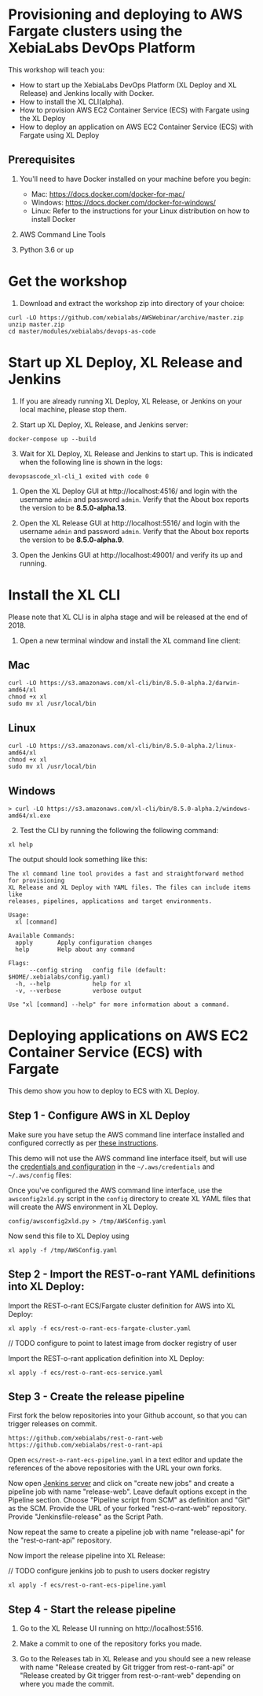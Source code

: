 # Provisioning and deploying to AWS Fargate clusters using the XebiaLabs DevOps Platform

This workshop will teach you:

* How to start up the XebiaLabs DevOps Platform (XL Deploy and XL Release) and Jenkins locally with Docker.
* How to install the XL CLI(alpha).
* How to provision AWS EC2 Container Service (ECS) with Fargate using the XL Deploy
* How to deploy an application on AWS EC2 Container Service (ECS) with Fargate using XL Deploy

## Prerequisites

1. You'll need to have Docker installed on your machine before you begin:
    * Mac: https://docs.docker.com/docker-for-mac/
    * Windows: https://docs.docker.com/docker-for-windows/
    * Linux: Refer to the instructions for your Linux distribution on how to install Docker

2. AWS Command Line Tools

3. Python 3.6 or up

# Get the workshop

1) Download and extract the workshop zip into directory of your choice:
```
curl -LO https://github.com/xebialabs/AWSWebinar/archive/master.zip
unzip master.zip
cd master/modules/xebialabs/devops-as-code
```

# Start up XL Deploy, XL Release and Jenkins

1) If you are already running XL Deploy, XL Release, or Jenkins on your local machine, please stop them.

2) Start up XL Deploy, XL Release, and Jenkins server:
```
docker-compose up --build
```

3) Wait for XL Deploy, XL Release and Jenkins to start up. This is indicated when the following line is shown in the logs:
```
devopsascode_xl-cli_1 exited with code 0
```

1) Open the XL Deploy GUI at http://localhost:4516/ and login with the username `admin` and password `admin`. Verify that the About box reports the version to be **8.5.0-alpha.13**.

2) Open the XL Release GUI at http://localhost:5516/ and login with the username `admin` and password `admin`. Verify that the About box reports the version to be **8.5.0-alpha.9**.

3) Open the Jenkins GUI at http://localhost:49001/ and verify its up and running.

# Install the XL CLI

Please note that XL CLI is in alpha stage and will be released at the end of 2018.

1) Open a new terminal window and install the XL command line client:

## Mac
```
curl -LO https://s3.amazonaws.com/xl-cli/bin/8.5.0-alpha.2/darwin-amd64/xl
chmod +x xl
sudo mv xl /usr/local/bin
```

## Linux
```
curl -LO https://s3.amazonaws.com/xl-cli/bin/8.5.0-alpha.2/linux-amd64/xl
chmod +x xl
sudo mv xl /usr/local/bin
```

## Windows
```
> curl -LO https://s3.amazonaws.com/xl-cli/bin/8.5.0-alpha.2/windows-amd64/xl.exe
```

2) Test the CLI by running the following the following command:
```
xl help
```

The output should look something like this:
```
The xl command line tool provides a fast and straightforward method for provisioning
XL Release and XL Deploy with YAML files. The files can include items like
releases, pipelines, applications and target environments.

Usage:
  xl [command]

Available Commands:
  apply       Apply configuration changes
  help        Help about any command

Flags:
      --config string   config file (default: $HOME/.xebialabs/config.yaml)
  -h, --help            help for xl
  -v, --verbose         verbose output

Use "xl [command] --help" for more information about a command.
```

# Deploying applications on AWS EC2 Container Service (ECS) with Fargate

This demo show you how to deploy to ECS with XL Deploy.


## Step 1 - Configure AWS in XL Deploy

Make sure you have setup the AWS command line interface installed and configured correctly as per [these instructions](https://docs.aws.amazon.com/cli/latest/userguide/tutorial-ec2-ubuntu.html#configure-cli).


This demo will not use the AWS command line interface itself, but will use the [credentials and configuration](https://docs.aws.amazon.com/cli/latest/userguide/cli-config-files.html) in the `~/.aws/credentials` and `~/.aws/config` files:


Once you've configured the AWS command line interface, use the `awsconfig2xld.py` script in the `config` directory to create XL YAML files that will create the AWS environment in XL Deploy.

```
config/awsconfig2xld.py > /tmp/AWSConfig.yaml
```

Now send this file to XL Deploy using

```
xl apply -f /tmp/AWSConfig.yaml
```

## Step 2 - Import the REST-o-rant YAML definitions into XL Deploy:

Import the REST-o-rant ECS/Fargate cluster definition for AWS into XL Deploy:

```
xl apply -f ecs/rest-o-rant-ecs-fargate-cluster.yaml
```

// TODO configure to point to latest image from docker registry of user

Import the REST-o-rant application definition into XL Deploy:

```
xl apply -f ecs/rest-o-rant-ecs-service.yaml
```

## Step 3 - Create the release pipeline

First fork the below repositories into your Github account, so that you can trigger releases on commit.

```
https://github.com/xebialabs/rest-o-rant-web
https://github.com/xebialabs/rest-o-rant-api
```

Open `ecs/rest-o-rant-ecs-pipeline.yaml` in a text editor and update the references of the above repositories with the URL your own forks.

Now open [Jenkins server](http://localhost:49001/) and click on "create new jobs" and create a pipeline job with name "release-web". Leave default options except in the Pipeline section. Choose "Pipeline script from SCM" as definition and "Git" as the SCM. Provide the URL of your forked "rest-o-rant-web" repository. Provide "Jenkinsfile-release" as the Script Path.

Now repeat the same to create a pipeline job with name "release-api" for the "rest-o-rant-api" repository.

Now import the release pipeline into XL Release:

// TODO configure jenkins job to push to users docker registry

```
xl apply -f ecs/rest-o-rant-ecs-pipeline.yaml
```

## Step 4 - Start the release pipeline

1. Go to the XL Release UI running on http://localhost:5516.

2. Make a commit to one of the repository forks you made.

3. Go to the Releases tab in XL Release and you should see a new release with name "Release created by Git trigger from rest-o-rant-api" or "Release created by Git trigger from rest-o-rant-web" depending on where you made the commit.
